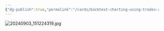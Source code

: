 ```yaml
---
{"dg-publish":true,"permalink":"/cards/backtest-charting-using-tradex-and-custom-overlays-to-show-pandl-and-allocation-over-time/index/"}
---
```



<style> .container {font-family: sans-serif; text-align: center;} .button-wrapper button {z-index: 1;height: 40px; width: 100px; margin: 10px;padding: 5px;} .excalidraw .App-menu_top .buttonList { display: flex;} .excalidraw-wrapper { height: 800px; margin: 50px; position: relative;} :root[dir="ltr"] .excalidraw .layer-ui__wrapper .zen-mode-transition.App-menu_bottom--transition-left {transform: none;} </style><script src="https://cdn.jsdelivr.net/npm/react@17/umd/react.production.min.js"></script><script src="https://cdn.jsdelivr.net/npm/react-dom@17/umd/react-dom.production.min.js"></script><script type="text/javascript" src="https://cdn.jsdelivr.net/npm/@excalidraw/excalidraw@0/dist/excalidraw.production.min.js"></script><div id="2024_09_03_154222-tradexexcalidraw.md1"></div><script>(function(){const InitialData={"type":"excalidraw","version":2,"source":"https://github.com/zsviczian/obsidian-excalidraw-plugin/releases/tag/2.4.1","elements":[{"id":"0QCjTNR8","type":"text","x":-249.68359375,"y":-226.26953125,"width":107.2199182510376,"height":25,"angle":0,"strokeColor":"#1e1e1e","backgroundColor":"transparent","fillStyle":"solid","strokeWidth":2,"strokeStyle":"solid","roughness":1,"opacity":100,"groupIds":[],"frameId":null,"index":"a0","roundness":null,"seed":1839622063,"version":13,"versionNonce":1387603233,"isDeleted":false,"boundElements":null,"updated":1725403371891,"link":null,"locked":false,"text":"@@Discord","rawText":"@@Discord","fontSize":20,"fontFamily":5,"textAlign":"left","verticalAlign":"top","containerId":null,"originalText":"@@Discord","autoResize":true,"lineHeight":1.25},{"id":"ynuAplBf","type":"text","x":-249.9609375,"y":-190.83203125,"width":85.53995609283447,"height":25,"angle":0,"strokeColor":"#1e1e1e","backgroundColor":"transparent","fillStyle":"solid","strokeWidth":2,"strokeStyle":"solid","roughness":1,"opacity":100,"groupIds":[],"frameId":null,"index":"a1","roundness":null,"seed":1404105615,"version":15,"versionNonce":2143310657,"isDeleted":false,"boundElements":null,"updated":1725403379482,"link":null,"locked":false,"text":"@leoplaw","rawText":"@leoplaw","fontSize":20,"fontFamily":5,"textAlign":"left","verticalAlign":"top","containerId":null,"originalText":"@leoplaw","autoResize":true,"lineHeight":1.25},{"id":"XsIVODr8","type":"text","x":-238.48046875,"y":-149.6015625,"width":153.8798828125,"height":25,"angle":0,"strokeColor":"#1e1e1e","backgroundColor":"transparent","fillStyle":"solid","strokeWidth":2,"strokeStyle":"solid","roughness":1,"opacity":100,"groupIds":[],"frameId":null,"index":"a2","roundness":null,"seed":1964012943,"version":21,"versionNonce":1425167457,"isDeleted":false,"boundElements":null,"updated":1725403391533,"link":null,"locked":false,"text":"# Tradex-chart","rawText":"# Tradex-chart","fontSize":20,"fontFamily":5,"textAlign":"left","verticalAlign":"top","containerId":null,"originalText":"# Tradex-chart","autoResize":true,"lineHeight":1.25},{"id":"k9Ao11t6","type":"text","x":-237.97265625,"y":-43.34765625,"width":151.9599151611328,"height":50,"angle":0,"strokeColor":"#1e1e1e","backgroundColor":"transparent","fillStyle":"solid","strokeWidth":2,"strokeStyle":"solid","roughness":1,"opacity":100,"groupIds":[],"frameId":null,"index":"a3","roundness":null,"seed":984006735,"version":34,"versionNonce":1585032225,"isDeleted":false,"boundElements":null,"updated":1725403402465,"link":null,"locked":false,"text":"Custom overlay,\nindicators.","rawText":"Custom overlay,\nindicators.","fontSize":20,"fontFamily":5,"textAlign":"left","verticalAlign":"top","containerId":null,"originalText":"Custom overlay,\nindicators.","autoResize":true,"lineHeight":1.25},{"id":"HpCUNDh0","type":"text","x":-227.54296875,"y":125.37890625,"width":557.0796508789062,"height":225,"angle":0,"strokeColor":"#1e1e1e","backgroundColor":"transparent","fillStyle":"solid","strokeWidth":2,"strokeStyle":"solid","roughness":1,"opacity":100,"groupIds":[],"frameId":null,"index":"a4","roundness":null,"seed":2118375393,"version":237,"versionNonce":528400431,"isDeleted":false,"boundElements":null,"updated":1725403456935,"link":null,"locked":false,"text":"For backtesting:\n\nShow P&L at any time for any stock on my list.\n\nOR for a subset of them.\n\n\nShow allocation (in % or in $) of total bucketed amount,\nor amount allocated to each stock/strategy/etc.","rawText":"For backtesting:\n\nShow P&L at any time for any stock on my list.\n\nOR for a subset of them.\n\n\nShow allocation (in % or in $) of total bucketed amount,\nor amount allocated to each stock/strategy/etc.","fontSize":20,"fontFamily":5,"textAlign":"left","verticalAlign":"top","containerId":null,"originalText":"For backtesting:\n\nShow P&L at any time for any stock on my list.\n\nOR for a subset of them.\n\n\nShow allocation (in % or in $) of total bucketed amount,\nor amount allocated to each stock/strategy/etc.","autoResize":true,"lineHeight":1.25},{"id":"2U11KIJd","type":"text","x":-223.0078125,"y":411.6328125,"width":509.97967529296875,"height":25,"angle":0,"strokeColor":"#1e1e1e","backgroundColor":"transparent","fillStyle":"solid","strokeWidth":2,"strokeStyle":"solid","roughness":1,"opacity":100,"groupIds":[],"frameId":null,"index":"a5","roundness":null,"seed":1119645217,"version":59,"versionNonce":940679567,"isDeleted":false,"boundElements":null,"updated":1725403471668,"link":null,"locked":false,"text":"Show all trading events (ie upgrades) on the charts.","rawText":"Show all trading events (ie upgrades) on the charts.","fontSize":20,"fontFamily":5,"textAlign":"left","verticalAlign":"top","containerId":null,"originalText":"Show all trading events (ie upgrades) on the charts.","autoResize":true,"lineHeight":1.25},{"id":"EzLDza1h","type":"text","x":349.0078125,"y":158.76953125,"width":473.4996643066406,"height":50,"angle":0,"strokeColor":"#1971c2","backgroundColor":"transparent","fillStyle":"solid","strokeWidth":2,"strokeStyle":"solid","roughness":1,"opacity":100,"groupIds":[],"frameId":null,"index":"a6","roundness":null,"seed":1884634817,"version":91,"versionNonce":373147521,"isDeleted":false,"boundElements":null,"updated":1725403512638,"link":null,"locked":false,"text":"I want to see how my P&L might be affected if \nI alter my enter and exit timings.","rawText":"I want to see how my P&L might be affected if \nI alter my enter and exit timings.","fontSize":20,"fontFamily":5,"textAlign":"left","verticalAlign":"top","containerId":null,"originalText":"I want to see how my P&L might be affected if \nI alter my enter and exit timings.","autoResize":true,"lineHeight":1.25}],"appState":{"theme":"light","viewBackgroundColor":"#ffffff","currentItemStrokeColor":"#1971c2","currentItemBackgroundColor":"transparent","currentItemFillStyle":"solid","currentItemStrokeWidth":2,"currentItemStrokeStyle":"solid","currentItemRoughness":1,"currentItemOpacity":100,"currentItemFontFamily":5,"currentItemFontSize":20,"currentItemTextAlign":"left","currentItemStartArrowhead":null,"currentItemEndArrowhead":"arrow","currentItemArrowType":"round","scrollX":416.75,"scrollY":367.42578125,"zoom":{"value":1},"currentItemRoundness":"round","gridSize":20,"gridStep":5,"gridModeEnabled":false,"gridColor":{"Bold":"#C9C9C9","Regular":"#EDEDED"},"currentStrokeOptions":null,"frameRendering":{"enabled":true,"clip":true,"name":true,"outline":true},"objectsSnapModeEnabled":false,"activeTool":{"type":"selection","customType":null,"locked":false,"lastActiveTool":null}},"files":{}};InitialData.scrollToContent=true;App=()=>{const e=React.useRef(null),t=React.useRef(null),[n,i]=React.useState({width:void 0,height:void 0});return React.useEffect(()=>{i({width:t.current.getBoundingClientRect().width,height:t.current.getBoundingClientRect().height});const e=()=>{i({width:t.current.getBoundingClientRect().width,height:t.current.getBoundingClientRect().height})};return window.addEventListener("resize",e),()=>window.removeEventListener("resize",e)},[t]),React.createElement(React.Fragment,null,React.createElement("div",{className:"excalidraw-wrapper",ref:t},React.createElement(ExcalidrawLib.Excalidraw,{ref:e,width:n.width,height:n.height,initialData:InitialData,viewModeEnabled:!0,zenModeEnabled:!0,gridModeEnabled:!1})))},excalidrawWrapper=document.getElementById("2024_09_03_154222-tradexexcalidraw.md1");ReactDOM.render(React.createElement(App),excalidrawWrapper);})();</script>




![20240903_151224319.jpg](/img/user/attachments-images/20240903_151224319.jpg)